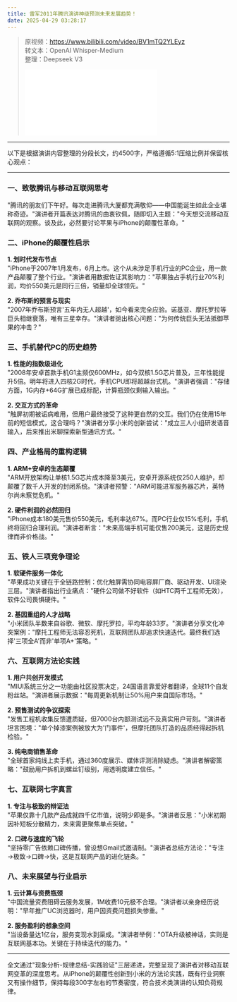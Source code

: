 ```yaml
---
title: 雷军2011年腾讯演讲神级预测未来发展趋势！
date: 2025-04-29 03:28:17
---
```


> 原视频：https://www.bilibili.com/video/BV1mTQ2YLEyz<br>转文本：OpenAI Whisper-Medium<br>整理：Deepseek V3
>
> <iframe src="//player.bilibili.com/player.html?bvid=BV1mTQ2YLEyz&autoplay=0" scrolling="no" border="0" frameborder="no" framespacing="0" allowfullscreen="true"></iframe>

---

以下是根据演讲内容整理的分段长文，约4500字，严格遵循5:1压缩比例并保留核心观点：

---
### 一、致敬腾讯与移动互联网思考
"腾讯的朋友们下午好。每次走进腾讯大厦都充满敬仰——中国能诞生如此企业堪称奇迹。"演讲者开篇表达对腾讯的由衷钦佩，随即切入主题："今天想交流移动互联网的观察。谈及此，必然要讨论苹果与iPhone的颠覆性革命。"

### 二、iPhone的颠覆性启示
**1. 划时代发布节点**  
"iPhone于2007年1月发布，6月上市。这个从未涉足手机行业的PC企业，用一款产品颠覆了整个行业。"演讲者用数据佐证其影响力："苹果独占手机行业70%利润，均价550美元是同行三倍，销量却全球领先。"

**2. 乔布斯的预言与现实**  
"2007年乔布斯预言'五年内无人超越'，如今看来完全应验。诺基亚、摩托罗拉等巨头相继衰落，唯有三星幸存。"演讲者抛出核心问题："为何传统巨头无法抵御苹果的冲击？"

### 三、手机替代PC的历史趋势
**1. 性能的指数级进化**  
"2008年安卓首款手机G1主频仅600MHz，如今双核1.5G芯片普及，三年性能提升5倍。明年将进入四核2G时代，手机CPU即将超越台式机。"演讲者强调："存储方面，1G内存+64G扩展已成标配，计算瓶颈仅剩输入输出。"

**2. 交互方式的革命**  
"触屏初期被诟病难用，但用户最终接受了这种更自然的交互。我们仍在使用15年前的短信模式，这合理吗？"演讲者分享小米的创新尝试："成立三人小组研发语音输入，后来推出米聊探索新型通讯方式。"

### 四、产业格局的重构逻辑
**1. ARM+安卓的生态颠覆**  
"ARM开放架构让单核1.5G芯片成本降至3美元，安卓开源系统仅250人维护，却颠覆了数千人开发的封闭系统。"演讲者预警："ARM可能进军服务器芯片，英特尔尚未察觉危机。"

**2. 硬件利润的必然回归**  
"iPhone成本180美元售价550美元，毛利率达67%。而PC行业仅15%毛利，手机终将回归合理利润。"演讲者断言："未来高端手机可能仅售200美元，这是历史规律而非价格战。"

### 五、铁人三项竞争理论
**1. 软硬件服务一体化**  
"苹果成功关键在于全链路控制：优化触屏需协同电容屏厂商、驱动开发、UI渲染三层。"演讲者指出行业痛点："硬件公司做不好软件（如HTC两千工程师无效），软件公司畏惧硬件。"

**2. 基因重组的人才战略**  
"小米团队半数来自谷歌、微软、摩托罗拉，平均年龄33岁。"演讲者分享文化冲突案例："摩托工程师无法容忍死机，互联网团队却追求快速迭代。最终我们选择'三项全A'而非'单项A+'策略。"

### 六、互联网方法论实践
**1. 用户共创开发模式**  
"MIUI系统三分之一功能由社区投票决定，24国语言靠爱好者翻译，全球11个自发粉丝站。"演讲者展示数据："每周更新机制让50%用户来自国际市场。"

**2. 预售测试的争议探索**  
"发售工程机收集反馈遭质疑，但7000台内部测试远不及真实用户苛刻。"演讲者坦言困境："单个掉漆案例被放大为'门事件'，但摩托团队打造的品质经得起拆机检验。"

**3. 纯电商销售革命**  
"全球首家纯线上卖手机，通过360度展示、媒体评测消除疑虑。"演讲者解密策略："鼓励用户拆机到螺丝钉级别，用透明度建立信任。"

### 七、互联网七字真言
**1. 专注与极致的辩证法**  
"苹果仅靠十几款产品成就四千亿市值，说明少即是多。"演讲者反思："小米初期因补短板分散精力，未来需更聚焦单点突破。"

**2. 口碑与速度的飞轮**  
"坚持零广告依赖口碑传播，曾设想Gmail式邀请制。"演讲者总结方法论："专注→极致→口碑→快，这是互联网产品的进化链条。"

### 八、未来展望与行业启示
**1. 云计算与资费瓶颈**  
"中国流量资费阻碍云服务发展，1M收费10元极不合理。"演讲者以亲身经历说明："早年推广UC浏览器时，用户因资费问题损失惨重。"

**2. 服务盈利的想象空间**  
"当设备量达1亿台，服务变现水到渠成。"演讲者举例："OTA升级被神话，实则是互联网基本功。关键在于持续迭代的能力。"

---
全文通过"现象分析-规律总结-实践验证"三层递进，完整呈现了演讲者对移动互联网变革的深度思考。从iPhone的颠覆性创新到小米的方法论实践，既有行业洞察又有操作细节，保持每段300字左右的节奏密度，符合技术类演讲的认知负荷规律。